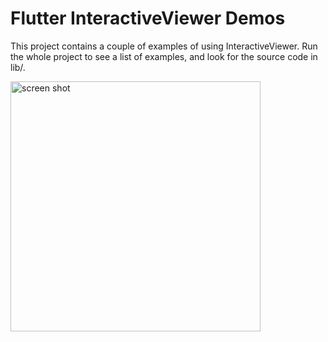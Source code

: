 # Flutter InteractiveViewer Demos

This project contains a couple of examples of using InteractiveViewer. Run the
whole project to see a list of examples, and look for the source code in lib/.

<img width="400" alt="screen shot" src="https://github.com/justinmc/flutter-interactive-viewer-demos/blob/master/images/screen_shot.png?raw=true" />
